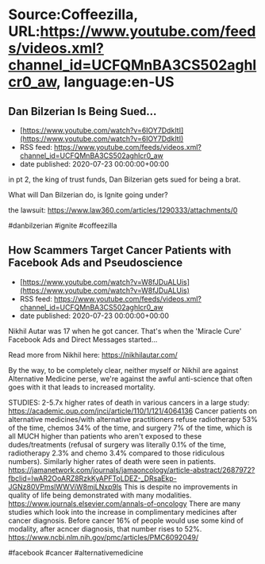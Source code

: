 # Source:Coffeezilla, URL:https://www.youtube.com/feeds/videos.xml?channel_id=UCFQMnBA3CS502aghlcr0_aw, language:en-US

## Dan Bilzerian Is Being Sued...
 - [https://www.youtube.com/watch?v=6IOY7DdkItI](https://www.youtube.com/watch?v=6IOY7DdkItI)
 - RSS feed: https://www.youtube.com/feeds/videos.xml?channel_id=UCFQMnBA3CS502aghlcr0_aw
 - date published: 2020-07-23 00:00:00+00:00

in pt 2, the king of trust funds, Dan Bilzerian gets sued for being a brat.

What will Dan Bilzerian do, is Ignite going under?

the lawsuit: https://www.law360.com/articles/1290333/attachments/0

#danbilzerian #ignite #coffeezilla

## How Scammers Target Cancer Patients with Facebook Ads and Pseudoscience
 - [https://www.youtube.com/watch?v=W8fJDuALUis](https://www.youtube.com/watch?v=W8fJDuALUis)
 - RSS feed: https://www.youtube.com/feeds/videos.xml?channel_id=UCFQMnBA3CS502aghlcr0_aw
 - date published: 2020-07-23 00:00:00+00:00

Nikhil Autar was 17 when he got cancer. That's when the 'Miracle Cure' Facebook Ads and Direct Messages started...

Read more from Nikhil here:
https://nikhilautar.com/

By the way, to be completely clear, neither myself or Nikhil are against Alternative Medicine perse, we're against the awful anti-science that often goes with it that leads to increased mortality. 

STUDIES: 
2-5.7x higher rates of death in various cancers in a large study:
https://academic.oup.com/jnci/article/110/1/121/4064136
Cancer patients on alternative medicines/with alternative practitioners refuse radiotherapy 53% of the time, chemos 34% of the time, and surgery 7% of the time, which is all MUCH higher than patients who aren't exposed to these dudes/treatments (refusal of surgery was literally 0.1% of the time, radiotherapy 2.3% and chemo 3.4% compared to those ridiculous numbers). Similarly higher rates of death were seen in patients. 
https://jamanetwork.com/journals/jamaoncology/article-abstract/2687972?fbclid=IwAR2OoARZ8RzkKyAPFToLDEZ-_DRsaEkp-JGNz80VPmslWWViW8mjLNxp9ls 
This is despite no improvements in quality of life being demonstrated with many modalities. 
https://www.journals.elsevier.com/annals-of-oncology 
There are many studies which look into the increase in complimentary medicines after cancer diagnosis. Before cancer 16% of people would use some kind of modality, after acncer diagnosis, that number rises to 52%.
https://www.ncbi.nlm.nih.gov/pmc/articles/PMC6092049/

#facebook #cancer #alternativemedicine

